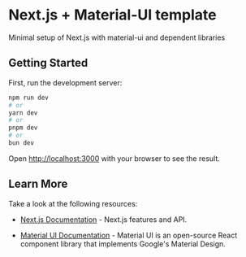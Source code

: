 
# Next.js + Material-UI template

Minimal setup of Next.js with material-ui and dependent libraries

## Getting Started

First, run the development server:

```bash
npm run dev
# or
yarn dev
# or
pnpm dev
# or
bun dev
```

Open [http://localhost:3000](http://localhost:3000) with your browser to see the result.


## Learn More

Take a look at the following resources:

- [Next.js Documentation](https://nextjs.org/docs) - Next.js features and API.

- [Material UI Documentation](https://mui.com/material-ui/getting-started/) - Material UI is an open-source React component library that implements Google's Material Design.
